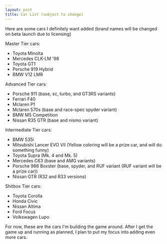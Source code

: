 ```yaml
---
layout: post
title: Car List (subject to change)
---
```


Here are some cars I definitely want added (brand names will be changed on beta launch due to licensing)

Master Tier cars:
- Toyota Minolta
- Mercedes CLK-LM '98
- Toyota GT1
- Porsche 919 Hybrid
- BMW V12 LMR

Advanced Tier cars:
- Porsche 911 (base, sc, turbo, and GT3RS variants)
- Ferrari F40 
- Mclaren P1
- Mclaren 570s (base and race-spec spyder variant)
- BMW M5 Competition 
- Nissan R35 GTR (base and nismo variant) 

Intermediate Tier cars:
- BMW 535i
- Mitsubishi Lancer EVO VII (Yellow coloring will be a prize car, and will do something funny)
- Toyota Supra (Mk. 4 and Mk. 5)
- Mercedes C63 (base and AMG variants)
- Porsche 986 Boxster (base, spyder, and RUF variant (RUF variant will be a prize car))
- Nissan GTR (R32 and R33 versions)

Shitbox Tier cars:
- Toyota Corolla
- Honda Civic
- Nissan Altima
- Ford Focus
- Volkswagen Lupo

For now, these are the cars I'm building the game around. After I get the game up and running as planned, I plan to put my focus into adding even more cars. 